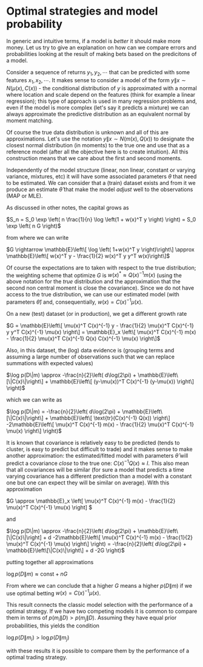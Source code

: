 
# Optimal strategies and model probability

In generic and intuitive terms, if a model is _better_ it should make more money. Let us try to give an explanation on how can we compare errors and probabilities looking at the result of making bets based on the predicitons of a model. 

Consider a sequence of returns $y_1, y_2, \cdots$ that can be predicted with some features $x_1, x_2, \cdots$. It makes sense to consider a model of the form $y\|x \sim N(\mu(x), C(x))$ - the conditional distribution of $y$ is approximated with a normal where location and scale depend on the features 
(think for example a linear regression); this type of approach is used in many regression problems and, even if the model is more complex (let's say it predicts a mixture) we can always approximate the predictive distribution as an equivalent normal by moment matching.

Of course the true data distribution is unknown and all of this are approximations. Let's use the notation $y\|x \sim N(m(x), Q(x))$ to designate the closest normal distribution (in moments) to the true one and use that as a reference model (after all the objective here is to create intuition). 
All this construction means that we care about the first and second moments.

Independently of the model structure (linear, non linear, constant or varying variance, mixtures, etc) it will have some associated parameters $\theta$ that need to be estimated. We can consider that a (train) dataset exists and from it we produce an estimate $\hat{\theta}$ that make the model
_adjust_ well to the observations (MAP or MLE).

As discussed in other notes, the capital grows as

$S_n = S_0 \exp \left( n \frac{1}{n} \log \left(1 + w(x)^T y \right) \right) = S_0 \exp \left( n G \right)$

from where we can write

$G \rightarrow \mathbb{E}\left\[ \log \left( 1+w(x)^T y \right)\right\] \approx \mathbb{E}\left\[ w(x)^T y - \frac{1}{2} w(x)^T y y^T w(x)\right\]$

Of course the expectations are to taken with respect to the true distribution; the weighting scheme that optimize $G$ is $w(x)^* \approx Q(x)^{-1} m(x)$ (using the above notation for the _true_ distribution and the approximation that the second non central moment is close the covariance). Since we do 
not have access to the true distribution, we can use our estimated model (with parameters $\hat{\theta}$) and, consequentially, $w(x) = C(x)^{-1} \mu(x)$.

On a new (test) dataset (or in production), we get a different growth rate

$G = \mathbb{E}\left\[ \mu(x)^T C(x)^{-1} y - \frac{1}{2} \mu(x)^T C(x)^{-1} y y^T C(x)^{-1} \mu(x) \right\]  = \mathbb{E}_x \left\[ \mu(x)^T C(x)^{-1} m(x) - \frac{1}{2} \mu(x)^T C(x)^{-1} Q(x) C(x)^{-1} \mu(x) \right\]$

Also, in this dataset, the (log) data evidence is (grouping terms and assuming a large number of observations such that we can replace summations with expected values)

$\log p(D\|m) \approx -\frac{n}{2}\left( d\log(2\pi) + \mathbb{E}\left\[\|C(x)\|\right\] + \mathbb{E}\left\[ (y-\mu(x))^T C(x)^{-1} (y-\mu(x)) \right\]  \right)$

which we can write as

$\log p(D\|m) = -\frac{n}{2}\left( d\log(2\pi) + \mathbb{E}\left\[\|C(x)\|\right\] + \mathbb{E}\left\[ \text{tr}(C(x)^{-1} Q(x))  \right\] -2\mathbb{E}\left\[ \mu(x)^T C(x)^{-1} m(x) - \frac{1}{2} \mu(x)^T C(x)^{-1} \mu(x)  \right\]  \right)$

It is known that covariance is relatively easy to be predicted (tends to cluster, is easy to predict but difficult to trade) and it makes sense to make another approximation: the estimated/fitted model with parameters $\hat{\theta}$ will predict a covariance _close_ to the true one: $C(x)^{-1}Q(x) \approx I$. This also mean 
that all covariances will be similar (for sure a model that predicts a time varying covariance has a different prediction than a model with a constant one but one can expect they will be similar on average). With this approximation

$G \approx \mathbb{E}_x \left\[ \mu(x)^T C(x)^{-1} m(x) - \frac{1}{2} \mu(x)^T C(x)^{-1} \mu(x) \right\] $

and

$\log p(D\|m) \approx -\frac{n}{2}\left( d\log(2\pi) + \mathbb{E}\left\[\|C(x)\|\right] + d -2\mathbb{E}\left\[ \mu(x)^T C(x)^{-1} m(x) - \frac{1}{2} \mu(x)^T C(x)^{-1} \mu(x)  \right\]  \right) =  -\frac{n}{2}\left( d\log(2\pi) + \mathbb{E}\left\[\|C(x)\|\right\] + d -2G  \right)$

putting together all approximations

$\log p(D\|m) \approx \text{const} + n G$

From where we can conclude that a higher $G$ means a higher $p(D\|m)$ if we use optimal betting $w(x) = C(x)^{-1} \mu(x)$.

This result connects the classic model selection with the performance of a optimal strategy. If we have two competing models it is common to compare them in terms of $p(m_i\|D)>p(m_j\|D)$. Assuming they have equal prior probabilities, this yields the condition 

$\log p(D\|m_i) > \log p(D\|m_j)$

with these results it is possible to compare them by the performance of a optimal trading strategy.

